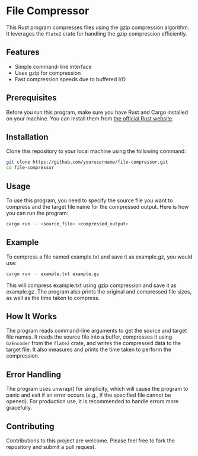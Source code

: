# File Compressor

This Rust program compresses files using the gzip compression algorithm. It leverages the `flate2` crate for handling the gzip compression efficiently.

## Features

- Simple command-line interface
- Uses gzip for compression
- Fast compression speeds due to buffered I/O

## Prerequisites

Before you run this program, make sure you have Rust and Cargo installed on your machine. You can install them from [the official Rust website](https://rust-lang.org).

## Installation

Clone this repository to your local machine using the following command:

```bash
git clone https://github.com/yourusername/file-compressor.git
cd file-compressor
```
## Usage

To use this program, you need to specify the source file you want to compress and the target file name for the compressed output. Here is how you can run the program:

```bash
cargo run -- <source_file> <compressed_output>
```
## Example

To compress a file named example.txt and save it as example.gz, you would use:

```bash
cargo run -- example.txt example.gz
```
This will compress example.txt using gzip compression and save it as example.gz. The program also prints the original and compressed file sizes, as well as the time taken to compress.

## How It Works

The program reads command-line arguments to get the source and target file names. It reads the source file into a buffer, compresses it using `GzEncoder` from the `flate2` crate, and writes the compressed data to the target file. It also measures and prints the time taken to perform the compression.

## Error Handling

The program uses unwrap() for simplicity, which will cause the program to panic and exit if an error occurs (e.g., if the specified file cannot be opened). For production use, it is recommended to handle errors more gracefully.

## Contributing

Contributions to this project are welcome. Please feel free to fork the repository and submit a pull request.
